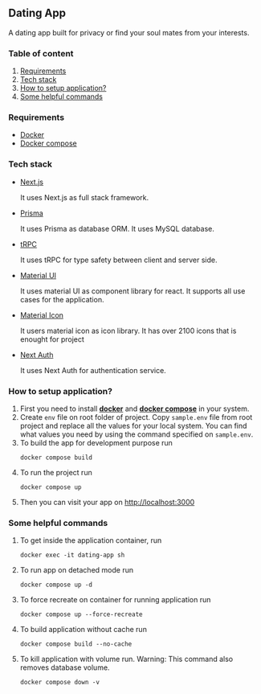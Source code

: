 ## Dating App

A dating app built for privacy or find your soul mates from your interests.

### Table of content

1. [Requirements](#requirements)
1. [Tech stack](#tech-stack)
1. [How to setup application?](#how-to-setup-application)
1. [Some helpful commands](#some-helpful-commands)

### Requirements

- [Docker](https://www.docker.com/)
- [Docker compose](https://docs.docker.com/compose/)

### Tech stack

- [Next.js](https://nextjs.org/)

  It uses Next.js as full stack framework.

- [Prisma](https://www.prisma.io/)

  It uses Prisma as database ORM. It uses MySQL database.

- [tRPC](https://trpc.io/)

  It uses tRPC for type safety between client and server side.

- [Material UI](https://mui.com/material-ui/getting-started/overview/)

  It uses material UI as component library for react. It supports all use cases for the application.

- [Material Icon](https://mui.com/material-ui/material-icons/)

  It users material icon as icon library. It has over 2100 icons that is enought for project

- [Next Auth](https://next-auth.js.org/)

  It uses Next Auth for authentication service.

### How to setup application?

1. First you need to install **[docker](https://www.docker.com/)** and **[docker compose](https://docs.docker.com/compose/)** in your system.
2. Create `env` file on root folder of project.
   Copy `sample.env` file from root project and replace all the values for your local system. You can find what values you need by using the command specified on `sample.env`.
3. To build the app for development purpose run
   ```
   docker compose build
   ```
4. To run the project run
   ```
   docker compose up
   ```
5. Then you can visit your app on [http://localhost:3000](http://localhost:3000)

### Some helpful commands

1. To get inside the application container, run
   ```
   docker exec -it dating-app sh
   ```
2. To run app on detached mode run

   ```
   docker compose up -d
   ```

3. To force recreate on container for running application run
   ```
   docker compose up --force-recreate
   ```
4. To build application without cache run
   ```
   docker compose build --no-cache
   ```
5. To kill application with volume run. Warning: This command also removes database volume.
   ```
   docker compose down -v
   ```
